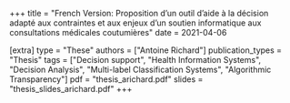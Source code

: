 +++
title = "French Version: Proposition d’un outil d’aide à la décision adapté aux contraintes et aux enjeux d’un soutien informatique aux consultations médicales coutumières"
date = 2021-04-06

[extra]
type = "These"
authors = ["Antoine Richard"]
publication_types = "Thesis"
tags = ["Decision support", "Health Information Systems", "Decision Analysis", "Multi-label Classification Systems", "Algorithmic Transparency"]
pdf = "thesis_arichard.pdf"
slides = "thesis_slides_arichard.pdf"
+++
